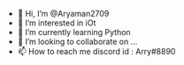 - 👋 Hi, I’m @Aryaman2709
- 👀 I’m interested in iOt
- 🌱 I’m currently learning Python
- 💞️ I’m looking to collaborate on ...
- 📫 How to reach me discord id : Arry#8890

<!---
Aryaman2709/Aryaman2709 is a ✨ special ✨ repository because its `README.md` (this file) appears on your GitHub profile.
You can click the Preview link to take a look at your changes.
--->
